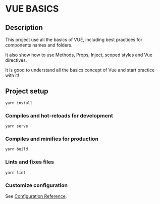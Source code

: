 # VUE BASICS

## Description
This project use all the basics of VUE, including best practices for components names and folders. 

It also show how to use Methods, Props, Inject, scoped styles and Vue directives.

It is good to understand all the basics concept of Vue and start practice with it!

## Project setup
```
yarn install
```

### Compiles and hot-reloads for development
```
yarn serve
```

### Compiles and minifies for production
```
yarn build
```

### Lints and fixes files
```
yarn lint
```

### Customize configuration
See [Configuration Reference](https://cli.vuejs.org/config/).

